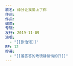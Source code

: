 ```yaml
---
歌名: 缘分让我爱上了你
作词: 
作曲: 
编曲: 
专辑: 
发行: 2019-11-09
演唱:
  - "[[张怡诺]]"
EP: 12
抄袭:
  - "[[羞答答的玫瑰静悄悄的开]]"
---
```


